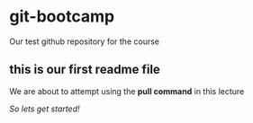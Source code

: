 # git-bootcamp
Our test github repository for the course
## this is our first readme file
We are about to attempt using the **pull command** in this lecture

*So lets get started!*
